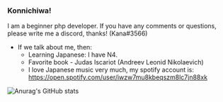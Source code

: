 ### Konnichiwa!
I am a beginner php developer. If you have any comments or questions, please write me a discord, thanks! (Kana#3566)
+ If we talk about me, then:
    * Learning Japanese: I have N4.
    * Favorite book - Judas Iscariot (Andreev Leonid Nikolaevich)
    * I love Japanese music very much, my spotify account is: https://open.spotify.com/user/iwzw7mu8kbeqszm8lc7jn88xk




![Anurag's GitHub stats](https://github-readme-stats.vercel.app/api?username=KanaMonogatari&show_icons=true&theme=tokyonight)

